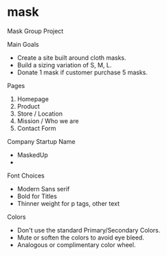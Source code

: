 # mask
Mask Group Project

Main Goals

- Create a site built around cloth masks.
- Build a sizing variation of S, M, L.
- Donate 1 mask if customer purchase 5 masks.

Pages

1. Homepage
2. Product
3. Store / Location
4. Mission / Who we are
5. Contact Form

Company Startup Name

- MaskedUp
- 

Font Choices

- Modern Sans serif
- Bold for Titles
- Thinner weight for p tags, other text

Colors

- Don't use the standard Primary/Secondary Colors.
- Mute or soften the colors to avoid eye bleed.
- Analogous or complimentary color wheel.